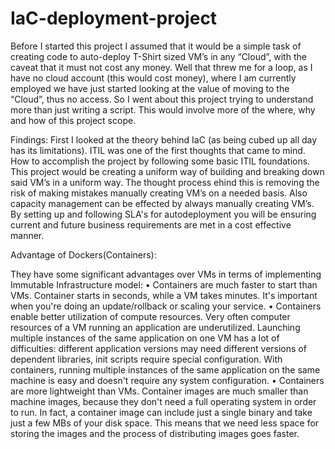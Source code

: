 # IaC-deployment-project
Before I started this project I assumed that it would be a simple task of creating code to auto-deploy T-Shirt sized VM’s in any “Cloud”, with the caveat that it must not cost any money. Well that threw me for a loop, as I have no cloud account (this would cost money), where I am currently employed we have just started looking at the value of moving to the “Cloud”, thus no access. So I went about this project trying to understand more than just writing a script. This would involve more of the where, why and how of this project scope.

Findings:
First I looked at the theory behind IaC (as being cubed up all day has its limitations). ITIL was one of the first thoughts that came to mind. How to accomplish the project by following some basic ITIL foundations. This project would be creating a uniform way of building and breaking down said VM’s in a uniform way. The thought process ehind this is removing the risk of making mistakes manually creating VM’s on a needed basis. Also capacity management can be effected by always manually creating VM’s. By setting up and following SLA's for autodeployment you will be ensuring current and future business requirements are met in a cost effective manner. 

Advantage of Dockers(Containers):

They have some significant advantages over VMs in terms of implementing Immutable Infrastructure model:
•	Containers are much faster to start than VMs. Container starts in seconds, while a VM takes minutes. It's important when you're doing an update/rollback or scaling your service.
•	Containers enable better utilization of compute resources. Very often computer resources of a VM running an application are underutilized. Launching multiple instances of the same application on one VM has a lot of difficulties: different application versions may need different versions of dependent libraries, init scripts require special configuration. With containers, running multiple instances of the same application on the same machine is easy and doesn't require any system configuration.
•	Containers are more lightweight than VMs. Container images are much smaller than machine images, because they don't need a full operating system in order to run. In fact, a container image can include just a single binary and take just a few MBs of your disk space. This means that we need less space for storing the images and the process of distributing images goes faster.
